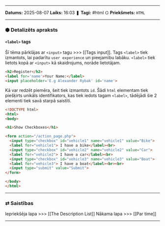 ___

**Datums:** 2025-08-07
**Laiks:** 16:03
❚ **Tagi:** #html
⌬ **Priekšmets:**  `HTML`

---
### ⬢ Detalizēts apraksts
#### `<label>` tags

Šī tēma pārklājas ar `<input>` tagu >>> [[Tags input]].
Tags `<label>` tiek izmantots, lai padarītu `user experience` un pieejamību labāku. `<label>` tiek lietots kopā ar `<input>` kā skaidrojums, norāde lietotājam.

```html
<h2>Register</h2>
<label for='name'>Your Name:</label>
<input placeholder='E.g Alexander Rybak' id='name'>
```

Kā var redzēt piemēra, šeit tiek izmantots `id`. Šādi `html` elementam tiek piešķirts unikāls identifikators, kas tiek iedots tagam `<label>`, tādējādi šie 2 elementi tiek savā starpā saistīti.

```html
<!DOCTYPE html>
<html>
<body>

<h1>Show Checkboxes</h1>

<form action="/action_page.php">
  <input type="checkbox" id="vehicle1" name="vehicle1" value="Bike">
  <label for="vehicle1"> I have a bike</label><br>
  <input type="checkbox" id="vehicle2" name="vehicle2" value="Car">
  <label for="vehicle2"> I have a car</label><br>
  <input type="checkbox" id="vehicle3" name="vehicle3" value="Boat">
  <label for="vehicle3"> I have a boat</label><br><br>
  <input type="submit" value="Submit">
</form>

</body>
</html>
```

---
### ⇄ Saistības

Iepriekšēja lapa >>> [[The Description List]]
Nākama lapa >>> [[Par time]]

---